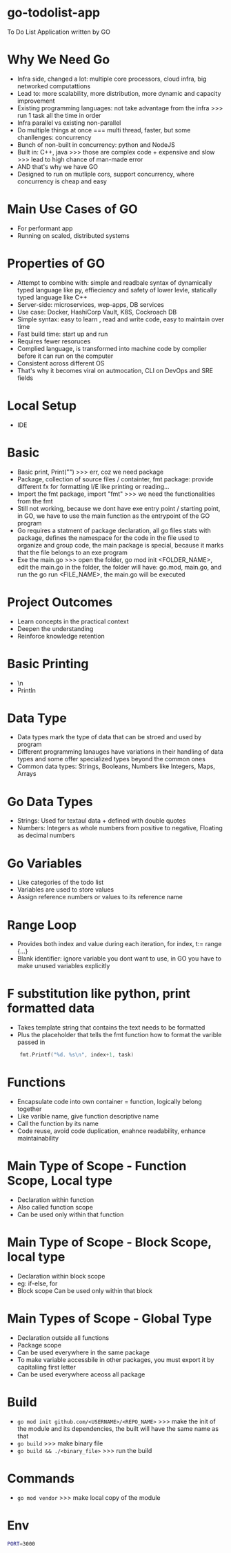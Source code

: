 # go-todolist-app
To Do List Application written by GO

# Why We Need Go
- Infra side, changed a lot: multiple core processors, cloud infra, big networked computattions
- Lead to: more scalability, more distribution, more dynamic and capacity improvement 
- Existing programming languages: not take advantage from the infra >>> run 1 task all the time in order
- Infra parallel vs existing non-parallel
- Do multiple things at once === multi thread, faster, but some chanllenges: concurrency
- Bunch of non-built in concurrency: python and NodeJS
- Built in: C++, java >>> those are complex code + expensive and slow >>> lead to high chance of man-made error
- AND that's why we have GO
- Designed to run on mutliple cors, support concurrency, where concurrency is cheap and easy 

# Main Use Cases of GO
- For performant app
- Running on scaled, distributed systems

# Properties of GO
- Attempt to combine with: simple and readbale syntax of dynamically typed language like py, effieciency and safety of lower levle, statically typed language like C++
- Server-side: microservices, wep-apps, DB services
- Use case: Docker, HashiCorp Vault, K8S, Cockroach DB
- Simple syntax: easy to learn , read and write code, easy to maintain over time 
- Fast build time: start up and run 
- Requires fewer resoruces 
- Complied language, is transformed into machine code by complier before it can run on the computer
- Consistent across different OS
- That's why it becomes viral on autmocation, CLI on DevOps and SRE fields

# Local Setup
- IDE 

# Basic 
- Basic print, Print("") >>> err, coz we need package
- Package, collection of source files / containter, fmt package: provide different fx for formatting I/E like printing or reading...
- Import the fmt package, import "fmt" >>> we need the functionalities from the fmt
- Still not working, because we dont have exe entry point / starting point, in GO, we have to use the main function as the entrypoint of the GO program
- Go requires a statment of package declaration, all go files stats with package, defines the namespace for the code in the file used to organize and group code, the main package is special, because it marks that the file belongs to an exe program 
- Exe the main.go >>> open the folder, go mod init <FOLDER_NAME>, edit the main.go in the folder, the folder will have: go.mod, main.go, and run the go run <FILE_NAME>, the main.go will be executed

# Project Outcomes
- Learn concepts in the practical context
- Deepen the understanding
- Reinforce knowledge retention 

# Basic Printing
- \n
- Println

# Data Type
- Data types mark the type of data that can be stroed and used by program
- Different programming lanauges have variations in their handling of data types and some offer specialized types beyond the common ones
- Common data types: Strings, Booleans, Numbers like Integers, Maps, Arrays

# Go Data Types
- Strings: Used for textaul data + defined with double quotes
- Numbers: Integers as whole numbers from positive to negative, Floating as decimal numbers

# Go Variables
- Like categories of the todo list
- Variables are used to store values
- Assign reference numbers or values to its reference name

# Range Loop
- Provides both index and value during each iteration, for index, t:= range <ARRAYS> {...}
- Blank identifier: ignore variable you dont want to use, in GO you have to make unused variables explicitly 

# F substitution like python, print formatted data 
- Takes template string that contains the text needs to be formatted
- Plus the placeholder that tells the fmt function how to format the varible passed in

```go
    fmt.Printf("%d. %s\n", index+1, task)
```

# Functions
- Encapsulate code into own container = function, logically belong together
- Like varible name, give function descriptive name
- Call the function by its name
- Code reuse, avoid code duplication, enahnce readability, enhance maintainability

# Main Type of Scope - Function Scope, Local type
- Declaration within function 
- Also called function scope
- Can be used only within that function 

# Main Type of Scope - Block Scope, local type
- Declaration within block scope
- eg: if-else, for
- Block scope
Can be used only within that block

# Main Types of Scope - Global Type
- Declaration outside all functions
- Package scope
- Can be used everywhere in the same package 
- To make variable accessbile in other packages, you must export it by capitaliing first letter
- Can be used everywhere aceoss all package

# Build 
- `go mod init github.com/<USERNAME>/<REPO_NAME>` >>> make the init of the module and its dependencies, the built will have the same name as that
- `go build` >>> make binary file 
- `go build && ./<binary_file>` >>> run the build 

# Commands
- `go mod vendor` >>> make local copy of the module

# Env
```bash
PORT=3000
```




